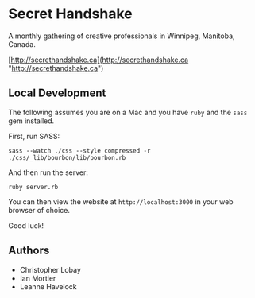 # Secret Handshake

A monthly gathering of creative professionals in Winnipeg, Manitoba, Canada.

[http://secrethandshake.ca](http://secrethandshake.ca "http://secrethandshake.ca")

## Local Development

The following assumes you are on a Mac and you have `ruby` and the `sass` gem installed.

First, run SASS: 

    sass --watch ./css --style compressed -r ./css/_lib/bourbon/lib/bourbon.rb

And then run the server:

    ruby server.rb

You can then view the website at `http://localhost:3000` in your web browser of choice.

Good luck!

## Authors

* Christopher Lobay
* Ian Mortier
* Leanne Havelock